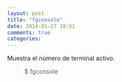 ```yaml
---
layout: post
title: "fgconsole"
date: 2014-01-27 18:51
comments: true
categories: 
---
```

Muestra el número de terminal activo.

>$ fgconsole

